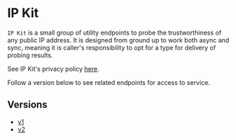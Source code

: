 # IP Kit
`IP Kit` is a small group of utility endpoints to probe the trustworthiness of any public IP address.
It is designed from ground up to work both async and sync, meaning it is caller's responsibility to opt for
a type for delivery of probing results.

See IP Kit's privacy policy [here](PRIVACY.md).

Follow a version below to see related endpoints for access to service.

## Versions
- [v1](v1)
- [v2](v2)
